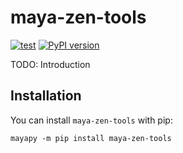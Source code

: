 # maya-zen-tools

[![test](https://github.com/davebelais/maya-zen-tools/actions/workflows/test.yml/badge.svg?branch=main)](https://github.com/davebelais/maya-zen-tools/actions/workflows/test.yml)
[![PyPI version](https://badge.fury.io/py/maya-zen-tools.svg?icon=si%3Apython)](https://badge.fury.io/py/maya-zen-tools)

TODO: Introduction

## Installation

You can install `maya-zen-tools` with pip:

```shell
mayapy -m pip install maya-zen-tools
```
